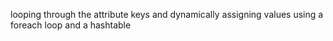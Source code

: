 
looping through the attribute keys and dynamically assigning values using a foreach loop and a hashtable
